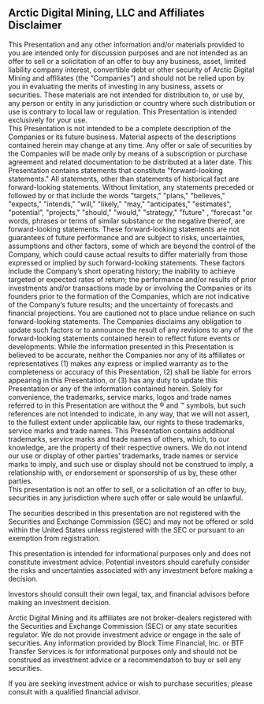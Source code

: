 ## Arctic Digital Mining, LLC and Affiliates Disclaimer
This Presentation and any other information and/or materials provided to you are intended only for discussion purposes and are not intended as an offer to sell or a solicitation of an offer to buy any business, asset, limited liability company interest, convertible debt or other security of Arctic Digital Mining and affiliates (the “Companies”) and should not be relied upon by you in evaluating the merits of investing in any business, assets or securities.  These materials are not intended for distribution to, or use by, any person or entity in any jurisdiction or country where such distribution or use is contrary to local law or regulation. This Presentation is intended exclusively for your use.  
This Presentation is not intended to be a complete description of the Companies or its future business. Material aspects of the descriptions contained herein may change at any time.  Any offer or sale of securities by the Companies will be made only by means of a subscription or purchase agreement and related documentation to be distributed at a later date.
This Presentation contains statements that constitute "forward-looking statements."  All statements, other than statements of historical fact are forward-looking statements.  Without limitation, any statements preceded or followed by or that include the words "targets," "plans," "believes," "expects," "intends," "will," "likely," "may," "anticipates," "estimates", "potential”,  "projects," "should," "would," "strategy," "future" , “forecast "or words, phrases or terms of similar substance or the negative thereof, are forward-looking statements.  These forward-looking statements are not guarantees of future performance and are subject to risks, uncertainties, assumptions and other factors, some of which are beyond the control of the Company, which could cause actual results to differ materially from those expressed or implied by such forward-looking statements.  These factors include the Company’s short operating history; the inability to achieve targeted or expected rates of return; the performance and/or results of prior investments and/or transactions made by or involving the Companies or its founders prior to the formation of the Companies, which are not indicative of the Company’s future results; and the uncertainty of forecasts and financial projections. You are cautioned not to place undue reliance on such forward-looking statements.  The Companies disclaims any obligation to update such factors or to announce the result of any revisions to any of the forward-looking statements contained herein to reflect future events or developments.
While the information presented in this Presentation is believed to be accurate, neither the Companies nor any of its affiliates or representatives (1) makes any express or implied warranty as to the completeness or accuracy of this Presentation, (2) shall be liable for errors appearing in this Presentation, or (3) has any duty to update this Presentation or any of the information contained herein.
Solely for convenience, the trademarks, service marks, logos and trade names referred to in this Presentation are without the ® and ™ symbols, but such references are not intended to indicate, in any way, that we will not assert, to the fullest extent under applicable law, our rights to these trademarks, service marks and trade names. This Presentation contains additional trademarks, service marks and trade names of others, which, to our knowledge, are the property of their respective owners. We do not intend our use or display of other parties’ trademarks, trade names or service marks to imply, and such use or display should not be construed to imply, a relationship with, or endorsement or sponsorship of us by, these other parties.  
This presentation is not an offer to sell, or a solicitation of an offer to buy, securities in any jurisdiction where such offer or sale would be unlawful.   

The securities described in this presentation are not registered with the Securities and Exchange Commission (SEC) and may not be offered or sold within the United States unless registered with the SEC or pursuant to an exemption from registration.

This presentation is intended for informational purposes only and does not constitute investment advice. Potential investors should carefully consider the risks and uncertainties associated with any investment before making a decision.

Investors should consult their own legal, tax, and financial advisors before making an investment decision.

Arctic Digital Mining and its affiliates are not broker-dealers registered with the Securities and Exchange Commission (SEC) or any state securities regulator. We do not provide investment advice or engage in the sale of securities. Any information provided by Block Time Financial, Inc. or BTF Transfer Services is for informational purposes only and should not be construed as investment advice or a recommendation to buy or sell any securities.   

If you are seeking investment advice or wish to purchase securities, please consult with a qualified financial advisor.
